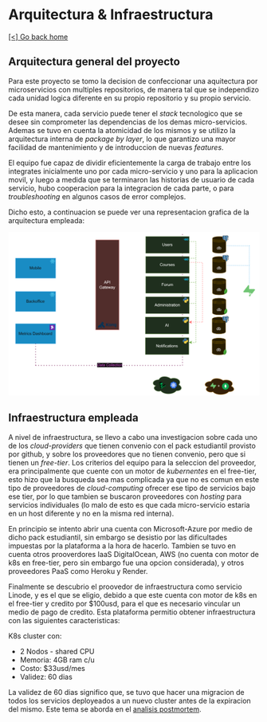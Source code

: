 # Arquitectura & Infraestructura

[[<] Go back home](../README.md)

## Arquitectura general del proyecto

Para este proyecto se tomo la decision de confeccionar una aquitectura por microservicios con multiples repositorios, de manera tal que se independizo cada unidad logica diferente en su propio repositorio y su propio servicio.

De esta manera, cada servicio puede tener el *stack* tecnologico que se desee sin comprometer las dependencias de los demas micro-servicios. Ademas se tuvo en cuenta la atomicidad de los mismos y se utilizo la arquitectura interna de *package by layer*, lo que garantizo una mayor facilidad de mantenimiento y de introduccion de nuevas *features*.

El equipo fue capaz de dividir eficientemente la carga de trabajo entre los integrates inicialmente uno por cada micro-servicio y uno para la aplicacion movil, y luego a medida que se terminaron las historias de usuario de cada servicio, hubo cooperacion para la integracion de cada parte, o para *troubleshooting* en algunos casos de error complejos.

Dicho esto, a continuacion se puede ver una representacion grafica de la arquitectura empleada:

![arquitectura final](../img/arquitectura_final.png)

## Infraestructura empleada

A nivel de infraestructura, se llevo a cabo una investigacion sobre cada uno de los *cloud-providers* que tienen convenio con el pack estudiantil provisto por github, y sobre los proveedores que no tienen convenio, pero que si tienen un *free-tier*. Los criterios del equipo para la seleccion del proveedor, era principalmente que cuente con un motor de *kubernentes* en el free-tier, esto hizo que la busqueda sea mas complicada ya que no es comun en este tipo de proveedores de *cloud-computing* ofrecer ese tipo de servicios bajo ese tier, por lo que tambien se buscaron proveedores con *hosting* para servicios individuales (lo malo de esto es que cada micro-servicio estaria en un host diferente y no en la misma red interna).

En principio se intento abrir una cuenta con Microsoft-Azure por medio de dicho pack estudiantil, sin embargo se desistio por las dificultades impuestas por la plataforma a la hora de hacerlo. Tambien se tuvo en cuenta otros prooverdores IaaS DigitalOcean, AWS (no cuenta con motor de k8s en free-tier, pero sin embargo fue una opcion considerada), y otros proveedores PaaS como Heroku y Render.

Finalmente se descubrio el proovedor de infraestructura como servicio Linode, y es el que se eligio, debido a que este cuenta con motor de k8s en el free-tier y credito por $100usd, para el que es necesario vincular un medio de pago de credito. Esta plataforma permitio obtener infraestructura con las siguientes caracteristicas:

K8s cluster con:
- 2 Nodos - shared CPU
- Memoria: 4GB ram c/u
- Costo: $33usd/mes
- Validez: 60 dias

La validez de 60 dias significo que, se tuvo que hacer una migracion de todos los servicios deployeados a un nuevo cluster antes de la expiracion del mismo. Este tema se aborda en el [analisis postmortem](../misc/postmortem.md).
